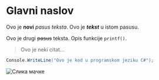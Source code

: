 # Glavni naslov

Ovo je **novi** *pasus* _teksta_.
Ovo je ***tekst*** u istom pasusu.

Ovo je drugi ~~pasus~~ teksta. Opis funkcije `printf()`.

> Ovo je neki citat...

```cs
Console.WriteLine("Ovo je kod u programskom jeziku C#");
```

![Слика мачке](https://myoctocat.com/assets/images/base-octocat.svg)
